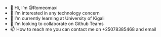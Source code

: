 - 👋 Hi, I’m @Romeomaxi
- 👀 I’m interested in any technology concern
- 🌱 I’m currently learning at University of Kigali
- 💞️ I’m looking to collaborate on Github Teams
- 📫 How to reach me you can contact me on +25078385468 and email

<!---
Romeomaxi/Romeomaxi is a ✨ special ✨ repository because its `README.md` (this file) appears on your GitHub profile.
You can click the Preview link to take a look at your changes.
--->
